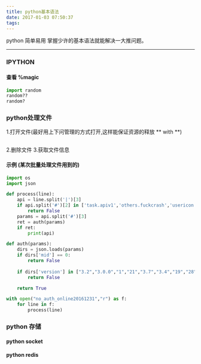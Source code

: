 ```yaml
---
title: python基本语法
date: 2017-01-03 07:50:37
tags:
---
```



python 简单易用 掌握少许的基本语法就能解决一大推问题。


----------------
### IPYTHON
#### 查看 %magic

```python
import random
random??
random?
```

### python处理文件
1.打开文件(最好用上下问管理的方式打开,这样能保证资源的释放 ** with **)
```python

```
2.删除文件
3.获取文件信息


 
#### 示例 (某次批量处理文件用到的)
```python
import os
import json

def process(line):
	api = line.split('|')[3]
	if api.split('#')[2] in ['task.apiv1','others.fuckcrash','usericon.iconupload','changeinfo.userinfo','payment.dealorder','payment.applevoucher','.android','core.facebook']:
		return False
	params = api.split('#')[3]
	ret = auth(params)
	if ret:
		print(api)

def auth(params):
	dirs = json.loads(params)
	if dirs['mid'] == 0:
		return False
		
	if dirs['version'] in ["3.2","3.0.0","1","21","3.7","3.4","19","28","17","27","25","3.8","32","33","31","16"]:
		return False

	return True

with open("no_auth_online20161231","r") as f:
	for line in f:
		process(line)
```

### python 存储

#### python socket

#### python redis
